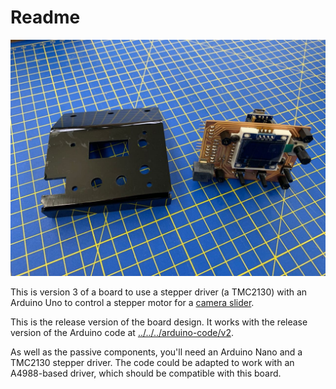 # Readme

![IMG_2599.jpg](IMG_2599.jpg)

This is version 3 of a board to use a stepper driver (a TMC2130) with an Arduino Uno to control a stepper motor for a <a href="https://andrewsleigh.com/fab-slider/">camera slider</a>.

This is the release version of the board design. It works with the release version of the Arduino code at [../../../arduino-code/v2](../../../arduino-code/v2).

As well as the passive components, you'll need an Arduino Nano and a TMC2130 stepper driver. The code could be adapted to work with an A4988-based driver, which should be compatible with this board.